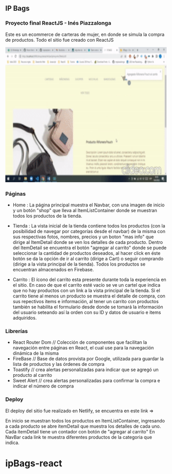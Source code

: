 ## IP Bags

### Proyecto final ReactJS - Inés Piazzalonga

Este es un ecommerce de carteras de mujer, en donde se simula la compra de productos. Todo el sitio fue creado con ReactJS

<img src="./src/assets/uEJvhZ_3a70d1e59277c711212c56bf3021e70a_00-00-00_00-01-02_2.gif" style="height: 30em"/>

### Páginas

- Home : La página principal muestra el Navbar, con una imagen de inicio y un botón "shop" que lleva al ItemListContainer donde se muestran todos los productos de la tienda.

- Tienda : La vista inicial de la tienda contiene todos los productos (con la posibilidad de navegar por categorías desde el navbar) de la misma con sus respectivas fotos, nombres, precios y un boton "mas info" que dirige al ItemDetail donde se ven los detalles de cada producto. Dentro del ItemDetail se encuentra el botón "agregar al carrito" donde se puede seleccionar la cantidad de productos deseados, al hacer click en éste botón se da la opción de ir al carrito (dirige a Cart) o seguir comprando (dirige a la vista principal de la tienda). Todos los productos se encuentran almacenados en Firebase.

- Carrito : El ícono del carrito esta presente durante toda la experiencia en el sitio. En caso de que el carrito esté vacío se ve un cartel que indica que no hay productos con un link a la vista principal de la tienda. Si el carrito tiene al menos un producto se muestra el detalle de compra, con sus repectivos items e información, al tener un carrito con productos también se habilita el formulario desde donde se tomará la información del usuario seteando así la orden con su ID y datos de usuario e items adquiridos.

### Librerías

- React Router Dom // Colección de componentes que facilitan la navegación entre páginas en React, el cual use para la navegación dinámica de la misma
- FireBase // Base de datos provista por Google, utilizada para guardar la lista de productos y las órdenes de compra
- Toastify // crea alertas personalizadas para indicar que se agregó un producto al carrito
- Sweet Alert // crea alertas personalizadas para confirmar la compra e indicar el número de compra

### Deploy

El deploy del sitio fue realizado en Netlify, se encuentra en este link =>

En inicio se muestran todos los productos en ItemListContainer, ingresando a cada producto se abre itemDetail que muestra los detalles de cada uno.
Cada itemDetail tiene un contador con botón de "agregar al carrito"
En NavBar cada link te muestra diferentes productos de la categoria que indica.

# ipBags-react
